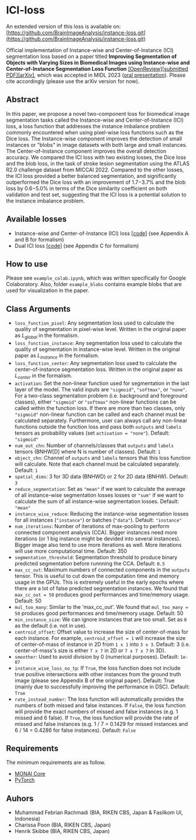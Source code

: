 # ICI-loss

An extended version of this loss is available on: [https://github.com/BrainImageAnalysis/instance-loss.git](https://github.com/BrainImageAnalysis/instance-loss.git)

Official implementation of Instance-wise and Center-of-Instance (ICI) segmentation loss based on a paper titled **Improving Segmentation of Objects with Varying Sizes in Biomedical Images using Instance-wise and Center-of-Instance Segmentation Loss Function** [[OpenReview]](https://openreview.net/forum?id=8o83y0_YtE&referrer=%5BAuthor%20Console%5D%28/group?id=MIDL.io/2023/Conference/Authors#your-submissions%29)[[submitted PDF]](https://openreview.net/pdf?id=8o83y0_YtE)[[arXiv]](https://arxiv.org/abs/2304.06229), which was accepted in MIDL 2023 ([oral presentation](https://openreview.net/group?id=MIDL.io/2023/Conference)). Please cite accordingly (please use the arXiv version for now).


## Abstract
In this paper, we propose a novel two-component loss for biomedical image segmentation tasks called the Instance-wise and Center-of-Instance (ICI) loss, a loss function that addresses the instance imbalance problem commonly encountered when using pixel-wise loss functions such as the Dice loss. The Instance-wise component improves the detection of small instances or "blobs" in image datasets with both large and small instances. The Center-of-Instance component improves the overall detection accuracy. We compared the ICI loss with two existing losses, the Dice loss and the blob loss, in the task of stroke lesion segmentation using the ATLAS R2.0 challenge dataset from MICCAI 2022. Compared to the other losses, the ICI loss provided a better balanced segmentation, and significantly outperformed the Dice loss with an improvement of 1.7−3.7% and the blob loss by 0.6−5.0% in terms of the Dice similarity coefficient on both validation and test set, suggesting that the ICI loss is a potential solution to the instance imbalance problem.

## Available losses

 - Instance-wise and Center-of-Instance (ICI) loss [[code]](https://github.com/BrainImageAnalysis/ICI-loss/blob/main/losses/ICI_loss.py) (see Appendix A and B for formalism)
 - Dual ICI loss [[code]](https://github.com/BrainImageAnalysis/ICI-loss/blob/main/losses/dICI_loss.py) (see Appendix C for formalism)

## How to use
Please see `example_colab.ipynb`, which was written specifically for Google Colaboratory. Also, folder `example_blobs` contains example blobs that are used for visualization in the paper.

## Class Arguments

 - `loss_function_pixel`: Any segmentation loss used to calculate the quality of segmentation in pixel-wise level. Written in the original paper as $L_{global}$ in the formalism.
 - `loss_function_instance`: Any segmentation loss used to calculate the quality of segmentation in instance-wise level. Written in the original paper as $L_{instance}$ in the formalism.
 - `loss_function_center`: Any segmentation loss used to calculate the center-of-instance segmentation loss. Written in the original paper as $L_{center}$ in the formalism.
 - `activation`: Set the non-linear function used for segmentation in the last layer of the model. The valid inputs are `"sigmoid"`, `"softmax"`, or `"none"`.  For a two-class segmentation problem (i.e. background and foreground classes), either `"sigmoid"` or `"softmax"` non-linear functions can be called within the function loss. If there are more than two classes, only `"sigmoid"` non-linear function can be called and each channel must be calculated separately. Furthermore, user can always call any non-linear functions outside the function loss and pass both `outputs` and `labels` tensors as probability values (set `activation = "none"`). Default: `"sigmoid"`
 - `num_out_chn`: Number of channels/classes that `outputs` and `labels` tensors (BNHW[D] where N is number of classes). Default: `1`
 - `object_chn`: Channel of `outputs` and `labels` tensors that this loss function will calculate. Note that each channel must be calculated separately. Default: `1`
 - `spatial_dims`: 3 for 3D data (BNHWD) or 2 for 2D data (BNHW). Default: `3`
 - `reduce_segmentation`: Set as `"mean"` if we want to calculate the average of all instance-wise segmentation losses losses or `"sum"` if we want to calculate the sum of all instance-wise segmentation losses. Default: `"mean"`
 - `instance_wise_reduce`: Reducing the instance-wise segmentation losses for all instances (`"instance"`) or batches (`"data"`). Default: `"instance"`
 - `num_iterations`: Number of iterations of max-pooling to perform connected component analysis (CCA). Bigger instances need more iterations (or 1 big instance might be devided into several instances). Bigger image also tend to use more iterations as well. More iterations will use more computational time. Default: 350
 - `segmentation_threshold`: Segmentation threshold to produce binary predicted segmentation before runnning the CCA. Default: `0.5`
 - `max_cc_out`: Maximum numbers of connected components in the `outputs` tensor. This is useful to cut down the computation time and memory usage in the GPUs. This is extremely useful in the early epochs where there are a lot of false predicted segmentation instances. We found that `max_cc_out = 50` produces good performances and time/memory usage. Default: 50
 - `mul_too_many`: Similar to the 'max_cc_out'. We found that `mul_too_many = 50` produces good performances and time/memory usage. Default: 50
 - `min_instance_size`: We can ignore instances that are too small. Set as `0` as the default (i.e. not in use).
 - `centroid_offset`: Offset value to increase the size of center-of-mass for each instance. For example, `centroid_offset = 1` will increase the size of center-of-mass of instance in 2D from `1 x 1` into `3 x 3`. Default: 3 (i.e. center-of-mass's size is either `7 x 7` in 2D or `7 x 7 x 7` in 3D).
 - `smoother`: Used to avoid division by 0 (numerical purposes). Default: `1e-07`
 - `instance_wise_loss_no_tp`: If `True`, the loss function does not include true positive intersections with other instances from the ground truth image (please see Appendix B of the original paper). Default: True (mainly due to successfully improving the performance in DSC). Default: `True`
 - `rate_instead_number`: The loss function will automatically provides the numbers of both missed and false instances. If `False`, the loss function will provide the exact numbers of missed and false instances (e.g. 1 missed and 6 false). If `True`, the loss function will provide the rate of missed and false instances (e.g. 1 / 7 = 0.1429 for missed instances and 6 / 14 = 0.4286 for false instances). Default: `False`

## Requirements
The minimum requirements are as follow.
 - [MONAI Core](https://monai.io/core.html)
 - [PyTorch](https://pytorch.org/)
  
## Auhors

 - Muhammad Febrian Rachmadi (BIA, RIKEN CBS, Japan & Fasilkom UI, Indonesia)
 - Charissa Poon (BIA, RIKEN CBS, Japan)
 - Henrik Skibbe (BIA, RIKEN CBS, Japan)
